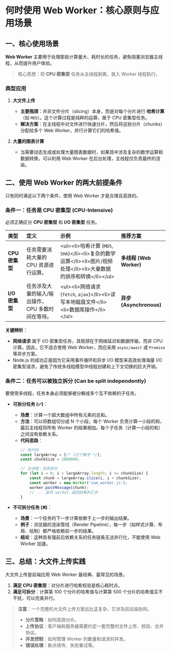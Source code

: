 # 何时使用 Web Worker：核心原则与应用场景

## 一、核心使用场景

**Web Worker** 主要用于处理那些计算量大、耗时长的任务，避免阻塞浏览器主线程，从而提升用户体验。

> 核心思想：将 **CPU 密集型** 任务从主线程剥离，放入 Worker 线程执行。

### 典型应用

1.  **大文件上传**

      * **主要瓶颈**：并非文件分片（slicing）本身，而是对每个分片进行 **哈希计算**（如 `MD5`）。这个计算过程是纯粹的运算，属于 CPU 密集型任务。
      * **解决方案**：在主线程中对文件进行快速分片，然后将这些分片（chunks）分配给多个 Web Worker，并行计算它们的哈希值。

2.  **大量的图表计算**

      * 当需要动态生成或处理大量图表数据时，如果其中涉及复杂的数学运算和数据转换，可以利用 Web Worker 在后台处理，主线程仅负责最终的渲染。

## 二、使用 Web Worker 的两大前提条件

只有同时满足以下两个条件，使用 Web Worker 才是合理且高效的。

### 条件一：任务是 CPU 密集型 (CPU-Intensive)

必须正确区分 **CPU 密集型** 和 **I/O 密集型** 任务。

| 类型 | 定义 | 示例 | 推荐方案 |
| :--- | :--- | :--- | :--- |
| **CPU 密集型** | 任务需要消耗大量的 CPU 资源进行运算。 | \<ul\>\<li\>哈希计算 (`MD5`, `SHA`)\</li\>\<li\>复杂的数学运算\</li\>\<li\>图片/视频处理\</li\>\<li\>大量数据的排序和转换\</li\>\</ul\> | **多线程 (Web Worker)** |
| **I/O 密集型** | 任务涉及大量的输入/输出操作，CPU 多数时间在等待。 | \<ul\>\<li\>网络请求 (`fetch`, `ajax`)\</li\>\<li\>读写本地磁盘文件\</li\>\<li\>数据库操作\</li\>\</ul\> | **异步 (Asynchronous)** |

**关键辨析**：

  * **网络请求** 属于 I/O 密集型任务，其瓶颈在于网络延迟和数据传输，而非 CPU 计算。因此，它不适合使用 Web Worker，而应采用 `async/await` 或 `Promise` 等异步方案。
  * Node.js 的成功正是因为它采用事件循环和异步 I/O 模型来高效处理海量 I/O 密集型请求，避免了传统多线程模型中线程创建和上下文切换的巨大开销。

### 条件二：任务可以被独立拆分 (Can be split independently)

要使用多线程，任务本身必须能够被分解成多个互不依赖的子任务。

  * **可拆分任务 (✅)**：

      * **场景**：计算一个超大数组中所有元素的总和。
      * **方法**：可以将数组切分成 N 个小段，每个 Worker 负责计算一小段的和，最后主线程将所有 Worker 的结果相加。每个子任务（计算一小段的和）之间没有依赖关系。
      * **代码思路**：
        ```javascript
        // 伪代码
        const largeArray = [/* 1亿个数字 */];
        const chunkSize = 1000000;

        // 主线程：任务拆分
        for (let i = 0; i < largeArray.length; i += chunkSize) {
            const chunk = largeArray.slice(i, i + chunkSize);
            const worker = new Worker('sum_worker.js');
            worker.postMessage(chunk);
            // ... 监听 worker 返回结果并汇总
        }
        ```

  * **不可拆分任务 (❌)**：

      * **场景**：一个任务的下一步计算依赖于上一步的输出结果。
      * **例子**：浏览器的渲染管线（Render Pipeline），每一步（如样式计算、布局、绘制）都严格依赖前一步的结果。
      * **结论**：这种具有强前后依赖关系的任务链条无法并行化，不能使用 Web Worker 加速。

## 三、总结：大文件上传实践

大文件上传是前端应用 Web Worker 最经典、最常见的场景。

1.  **满足 CPU 密集型**：对分片进行哈希校验是核心耗时点。
2.  **满足可拆分**：计算第 100 个分片的哈希值与计算第 500 个分片的哈希值互不干扰，可以完美并行。

> **注意**：一个完整的大文件上传方案远比这复杂，它涉及前后端协同。
>
>   * **分片策略**：如何高效分片。
>   * **上传协议**：客户端和服务器需要约定一套完整的文件上传、校验、合并协议。
>   * **并发控制**：如何管理 Worker 的数量和请求的并发。
>   * **错误处理**：断点续传、失败重试等。